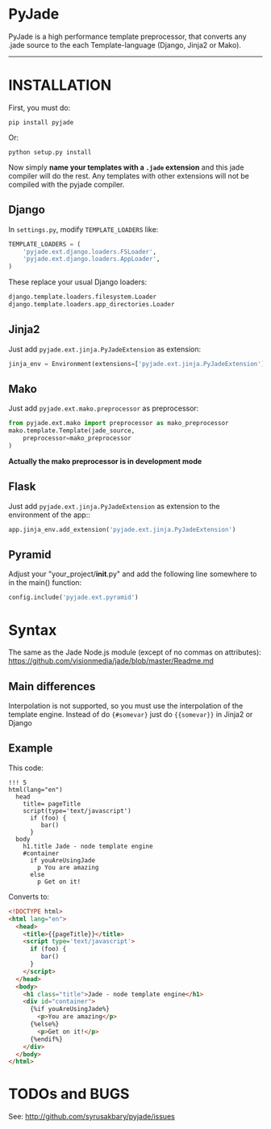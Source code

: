 PyJade
======

PyJade is a high performance template preprocessor, that converts any .jade source to the each Template-language (Django, Jinja2 or Mako).

********************************************************************

INSTALLATION
============

First, you must do:

	pip install pyjade

Or:

	python setup.py install

Now simply **name your templates with a `.jade` extension** and this jade compiler
will do the rest.  Any templates with other extensions will not be compiled
with the pyjade compiler.


Django
------

In `settings.py`, modify `TEMPLATE_LOADERS` like:

```python
TEMPLATE_LOADERS = (
    'pyjade.ext.django.loaders.FSLoader',
    'pyjade.ext.django.loaders.AppLoader',
)
```

These replace your usual Django loaders:

```python
django.template.loaders.filesystem.Loader
django.template.loaders.app_directories.Loader
```

Jinja2
------

Just add `pyjade.ext.jinja.PyJadeExtension` as extension:

```python
jinja_env = Environment(extensions=['pyjade.ext.jinja.PyJadeExtension'])
```

Mako
----

Just add  `pyjade.ext.mako.preprocessor` as preprocessor:

```python
from pyjade.ext.mako import preprocessor as mako_preprocessor
mako.template.Template(jade_source,
    preprocessor=mako_preprocessor
)
```

**Actually the mako preprocessor is in development mode**

Flask
-----

Just add  `pyjade.ext.jinja.PyJadeExtension` as extension to the environment of the app::

```python
app.jinja_env.add_extension('pyjade.ext.jinja.PyJadeExtension')
```

Pyramid
-------

Adjust your "your_project/__init__.py" and add the following line somewhere to in the main() function:

```python
config.include('pyjade.ext.pyramid')
```

Syntax
======

The same as the Jade Node.js module (except of no commas on attributes):
https://github.com/visionmedia/jade/blob/master/Readme.md

Main differences
----------------

Interpolation is not supported, so you must use the interpolation of the template engine.
Instead of do `{#somevar}` just do `{{somevar}}` in Jinja2 or Django

Example
-------

This code:

```jade
!!! 5
html(lang="en")
  head
    title= pageTitle
    script(type='text/javascript')
      if (foo) {
         bar()
      }
  body
    h1.title Jade - node template engine
    #container
      if youAreUsingJade
        p You are amazing
      else
        p Get on it!
```


Converts to:

```html
<!DOCTYPE html>
<html lang="en">
  <head>
    <title>{{pageTitle}}</title>
    <script type='text/javascript'>
      if (foo) {
         bar()
      }
    </script>
  </head>
  <body>
    <h1 class="title">Jade - node template engine</h1>
    <div id="container">
      {%if youAreUsingJade%}
        <p>You are amazing</p>
      {%else%}
        <p>Get on it!</p>
      {%endif%}
    </div>
  </body>
</html>
```

TODOs and BUGS
==============
See: http://github.com/syrusakbary/pyjade/issues
